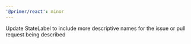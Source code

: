 ```yaml
---
'@primer/react': minor
---
```


Update StateLabel to include more descriptive names for the issue or pull request being described
